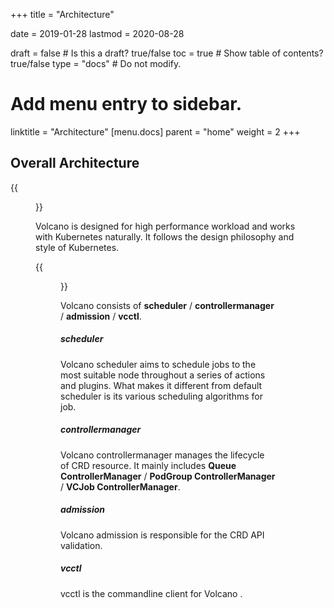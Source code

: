 +++
title =  "Architecture"


date = 2019-01-28
lastmod = 2020-08-28

draft = false  # Is this a draft? true/false
toc = true  # Show table of contents? true/false
type = "docs"  # Do not modify.

# Add menu entry to sidebar.
linktitle = "Architecture"
[menu.docs]
  parent = "home"
  weight = 2
+++

## Overall Architecture


{{<figure library="1" src="arch_1.png" title="application scenarios of Volcano">}}


Volcano is designed for high performance workload and works with Kubernetes naturally. It follows the design philosophy 
and style of Kubernetes.


{{<figure library="1" src="arch_2.PNG" title="Volcano architecture">}}


Volcano consists of **scheduler** / **controllermanager** / **admission** / **vcctl**.

##### scheduler
Volcano scheduler aims to schedule jobs to the most suitable node throughout a series of actions and plugins. What makes 
it different from default scheduler is its various scheduling algorithms for job.

##### controllermanager
Volcano controllermanager manages the lifecycle of CRD resource. It mainly includes **Queue ControllerManager** / **PodGroup 
ControllerManager** / **VCJob ControllerManager**.

##### admission
Volcano admission is responsible for the CRD API validation.

##### vcctl
vcctl is the commandline client for Volcano . 
